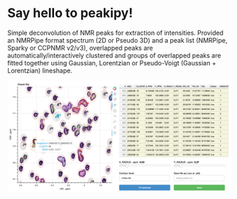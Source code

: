 # Say hello to peakipy!

Simple deconvolution of NMR peaks for extraction of intensities.
Provided an NMRPipe format spectrum (2D or Pseudo 3D) and a peak list
(NMRPipe, Sparky or CCPNMR v2/v3), overlapped peaks are
automatically/interactively clustered and groups of overlapped peaks are
fitted together using Gaussian, Lorentzian or Pseudo-Voigt (Gaussian +
Lorentzian) lineshape.

![image](./static/bokeh.png)
